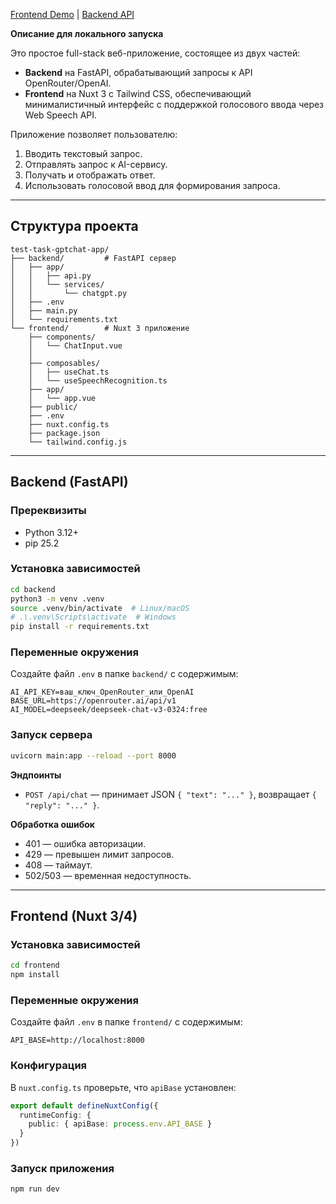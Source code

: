 [Frontend Demo](test-task-gpt-chat.vercel.app) | 
[Backend API](https://testtaskgptchat.onrender.com/docs)

**Описание для локального запуска**

Это простое full-stack веб-приложение, состоящее из двух частей:

- **Backend** на FastAPI, обрабатывающий запросы к API OpenRouter/OpenAI.
- **Frontend** на Nuxt 3 с Tailwind CSS, обеспечивающий минималистичный интерфейс с поддержкой голосового ввода через Web Speech API.

Приложение позволяет пользователю:

1. Вводить текстовый запрос.
2. Отправлять запрос к AI-сервису.
3. Получать и отображать ответ.
4. Использовать голосовой ввод для формирования запроса.

---

## Структура проекта

```
test-task-gptchat-app/
├── backend/         # FastAPI сервер
│   ├── app/
│   │   ├── api.py
│   │   └── services/
│   │       └── chatgpt.py
│   ├── .env
│   ├── main.py
│   └── requirements.txt
└── frontend/        # Nuxt 3 приложение
    ├── components/
    │   └── ChatInput.vue
    │      
    ├── composables/
    │   ├── useChat.ts
    │   └── useSpeechRecognition.ts
    ├── app/
    │   └── app.vue
    ├── public/
    ├── .env
    ├── nuxt.config.ts
    ├── package.json
    └── tailwind.config.js
```

---

## Backend (FastAPI)

### Пререквизиты

- Python 3.12+
- pip 25.2

### Установка зависимостей

```bash
cd backend
python3 -m venv .venv
source .venv/bin/activate  # Linux/macOS
# .\.venv\Scripts\activate  # Windows
pip install -r requirements.txt
```

### Переменные окружения

Создайте файл `.env` в папке `backend/` с содержимым:

```dotenv
AI_API_KEY=ваш_ключ_OpenRouter_или_OpenAI
BASE_URL=https://openrouter.ai/api/v1
AI_MODEL=deepseek/deepseek-chat-v3-0324:free
```

### Запуск сервера

```bash
uvicorn main:app --reload --port 8000
```

**Эндпоинты**

- `POST /api/chat` — принимает JSON `{ "text": "..." }`, возвращает `{ "reply": "..." }`.

**Обработка ошибок**

- 401 — ошибка авторизации.
- 429 — превышен лимит запросов.
- 408 — таймаут.
- 502/503 — временная недоступность.

---

## Frontend (Nuxt 3/4)

### Установка зависимостей

```bash
cd frontend
npm install
```

### Переменные окружения

Создайте файл `.env` в папке `frontend/` с содержимым:

```dotenv
API_BASE=http://localhost:8000
```


### Конфигурация

В `nuxt.config.ts` проверьте, что `apiBase` установлен:

```ts
export default defineNuxtConfig({
  runtimeConfig: {
    public: { apiBase: process.env.API_BASE }
  }
})
```

### Запуск приложения

```bash
npm run dev
```
